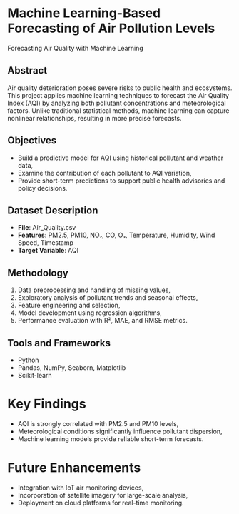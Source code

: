 # Machine Learning-Based Forecasting of Air Pollution Levels
Forecasting Air Quality with Machine Learning

## Abstract
Air quality deterioration poses severe risks to public health and ecosystems. This project applies machine learning techniques to forecast the Air Quality Index (AQI) by analyzing both pollutant concentrations and meteorological factors. Unlike traditional statistical methods, machine learning can capture nonlinear relationships, resulting in more precise forecasts.

## Objectives
- Build a predictive model for AQI using historical pollutant and weather data,  
- Examine the contribution of each pollutant to AQI variation,  
- Provide short-term predictions to support public health advisories and policy decisions.  

## Dataset Description
- **File**: Air_Quality.csv  
- **Features**: PM2.5, PM10, NO₂, CO, O₃, Temperature, Humidity, Wind Speed, Timestamp  
- **Target Variable**: AQI  

## Methodology
1. Data preprocessing and handling of missing values,  
2. Exploratory analysis of pollutant trends and seasonal effects,  
3. Feature engineering and selection,  
4. Model development using regression algorithms,  
5. Performance evaluation with R², MAE, and RMSE metrics.  

## Tools and Frameworks
- Python  
- Pandas, NumPy, Seaborn, Matplotlib  
- Scikit-learn  

# Key Findings
- AQI is strongly correlated with PM2.5 and PM10 levels,  
- Meteorological conditions significantly influence pollutant dispersion,  
- Machine learning models provide reliable short-term forecasts.  

# Future Enhancements
- Integration with IoT air monitoring devices,  
- Incorporation of satellite imagery for large-scale analysis,  
- Deployment on cloud platforms for real-time monitoring.
